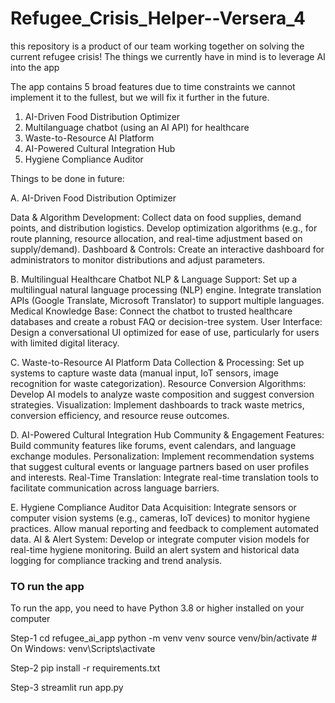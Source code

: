 # Refugee_Crisis_Helper--Versera_4

this repository is a product of our team working together on solving the current refugee crisis!
The things we currently have in mind is to leverage AI into the app

The app contains 5 broad features due to time constraints we cannot implement it to the fullest, but we will fix it further in the future.

1. AI-Driven Food Distribution Optimizer
2. Multilanguage chatbot (using an AI API) for healthcare
3. Waste-to-Resource AI Platform
4. AI-Powered Cultural Integration Hub
5. Hygiene Compliance Auditor

Things to be done in future:

A. AI-Driven Food Distribution Optimizer

Data & Algorithm Development:
Collect data on food supplies, demand points, and distribution logistics.
Develop optimization algorithms (e.g., for route planning, resource allocation, and real-time adjustment based on supply/demand).
Dashboard & Controls:
Create an interactive dashboard for administrators to monitor distributions and adjust parameters.

B. Multilingual Healthcare Chatbot
NLP & Language Support:
Set up a multilingual natural language processing (NLP) engine.
Integrate translation APIs (Google Translate, Microsoft Translator) to support multiple languages.
Medical Knowledge Base:
Connect the chatbot to trusted healthcare databases and create a robust FAQ or decision-tree system.
User Interface:
Design a conversational UI optimized for ease of use, particularly for users with limited digital literacy.

C. Waste-to-Resource AI Platform
Data Collection & Processing:
Set up systems to capture waste data (manual input, IoT sensors, image recognition for waste categorization).
Resource Conversion Algorithms:
Develop AI models to analyze waste composition and suggest conversion strategies.
Visualization:
Implement dashboards to track waste metrics, conversion efficiency, and resource reuse outcomes.

D. AI-Powered Cultural Integration Hub
Community & Engagement Features:
Build community features like forums, event calendars, and language exchange modules.
Personalization:
Implement recommendation systems that suggest cultural events or language partners based on user profiles and interests.
Real-Time Translation:
Integrate real-time translation tools to facilitate communication across language barriers.

E. Hygiene Compliance Auditor
Data Acquisition:
Integrate sensors or computer vision systems (e.g., cameras, IoT devices) to monitor hygiene practices.
Allow manual reporting and feedback to complement automated data.
AI & Alert System:
Develop or integrate computer vision models for real-time hygiene monitoring.
Build an alert system and historical data logging for compliance tracking and trend analysis.

### TO run the app

To run the app, you need to have Python 3.8 or higher installed on your computer

Step-1
cd refugee_ai_app
python -m venv venv
source venv/bin/activate # On Windows: venv\Scripts\activate

Step-2
pip install -r requirements.txt

Step-3
streamlit run app.py
